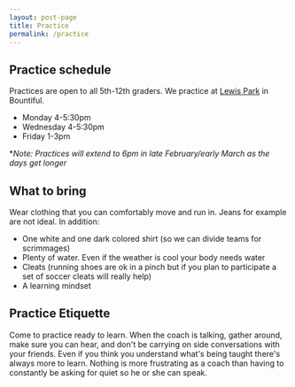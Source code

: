 ```yaml
---
layout: post-page
title: Practice
permalink: /practice
---
```


## Practice schedule
Practices are open to all 5th-12th graders. We practice at [Lewis Park](https://goo.gl/maps/yHBn8AxMc3rVmngMA) in Bountiful.
* Monday 4-5:30pm
* Wednesday 4-5:30pm
* Friday 1-3pm

**Note: Practices will extend to 6pm in late February/early March as the days get longer*

## What to bring

Wear clothing that you can comfortably move and run in. Jeans for example are not ideal. In addition:

* One white and one dark colored shirt (so we can divide teams for scrimmages)
* Plenty of water. Even if the weather is cool your body needs water
* Cleats (running shoes are ok in a pinch but if you plan to participate a set of soccer cleats will really help)
* A learning mindset

## Practice Etiquette

Come to practice ready to learn. When the coach is talking, gather around, make sure you can hear, and don't be carrying on side conversations with your friends. Even if you think you understand what's being taught there's always more to learn. Nothing is more frustrating as a coach than having to constantly be asking for quiet so he or she can speak.

